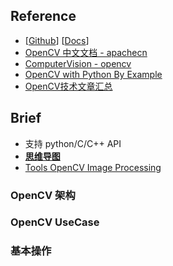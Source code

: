 ## Reference
- [[Github](https://github.com/opencv)] [[Docs](https://docs.opencv.org/4.x/)]
- [OpenCV 中文文档 - apachecn](https://opencv.apachecn.org/#/)
- [ComputerVision - opencv](http://zhaoxuhui.top/tags/#ComputerVision)
- [OpenCV with Python By Example](https://www.jianshu.com/c/ff20dc22c1bb)
- [OpenCV技术文章汇总](https://mp.weixin.qq.com/s?__biz=MzA4MDExMDEyMw==&mid=2247485470&idx=1&sn=5c7781a089f1bbdc36d85fe38256c69f&chksm=9fa87f5aa8dff64c5260e3577b3abd60b368768f991aaa024e3a20f8780e5db4228e93ad662f&mpshare=1&scene=1&srcid=#rd)

## Brief
- 支持 python/C/C++ API
- [**思维导图**](https://naotu.baidu.com/file/19ece54999145c95f67e5f086f2a3583)
- [Tools OpenCV Image Processing](/Tools_OpenCV_Image_Processing)


### OpenCV 架构

### OpenCV UseCase
### 基本操作



